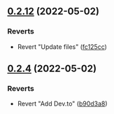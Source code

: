 ## [0.2.12](https://github.com/mrdanishsaleem/portfolio/compare/v0.2.4...v0.2.12) (2022-05-02)

### Reverts

- Revert "Update files" ([fc125cc](https://github.com/mrdanishsaleem/portfolio/commit/fc125cca49bd107a76a62502a25f5e9881350923))

## [0.2.4](https://github.com/mrdanishsaleem/portfolio/compare/b90d3a88e7e7a77a7a2873cc904f690364c1e89d...v0.2.4) (2022-05-02)

### Reverts

- Revert "Add Dev.to" ([b90d3a8](https://github.com/mrdanishsaleem/portfolio/commit/b90d3a88e7e7a77a7a2873cc904f690364c1e89d))
